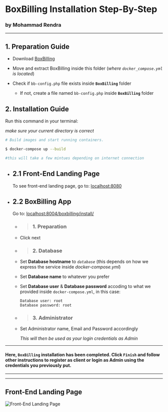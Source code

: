 # **BoxBilling Installation Step-By-Step**
### **by Mohammad Rendra**
---
## **1. Preparation Guide**

- Download [BoxBilling](https://www.boxbilling.com/download)

- Move and extract BoxBilling inside this folder (_where `docker_compose.yml` is located_)

- Check if `bb-config.php` file exists inside **`BoxBilling`** folder
  - If not, create a file named `bb-config.php` inside **`BoxBilling`** folder

## **2. Installation Guide**

Run this command in your terminal:

_make sure your current directory is correct_

```bash
# Build images and start running containers.

$ docker-compose up --build

#this will take a few mintues depending on internet connection
```

- ## **2.1 Front-End Landing Page**

  To see front-end landing page, go to: [localhost:8080](http:localhost:8080)

- ## **2.2 BoxBilling App**

  Go to: [localhost:8004/boxbilling/install/](http:localhost:8004/boxbilling/install/)

  - > ### 1. Preparation
  - Click next
  - > ### 2. Database
  - Set **Database hostname** to _`database`_ (this depends on how we express the service inside _docker-compose.yml_)
  - Set **Database name** to whatever you prefer
  - Set **Database user** & **Database password** accoding to what we provided inside `docker-compose.yml`, in this case:
    ```
    Database user: root
    Database password: root
    ```
  - > ### 3. Administrator

  - Set Administrator name, Email and Password accordingly

    _This will then be used as your login credentials as Admin_

---

#### Here, `BoxBilling` installation has been completed. Click `Finish` and follow other instructions to register as client or login as Admin using the credentials you previously put.

---
<!-- 
But there are still some recommendations:
### **Do this after you login as admin.**

- Remove installation module
- Change configuration file permissions
- Disable directory listing with .htaccess
- Setup cron job
  ##To automate this process, execute `after-installation.sh` file provide this directory by running:

```
./after-installation.sh
``` -->

---

## **Front-End Landing Page**

![Front-End Landing Page](landing-page.png)
